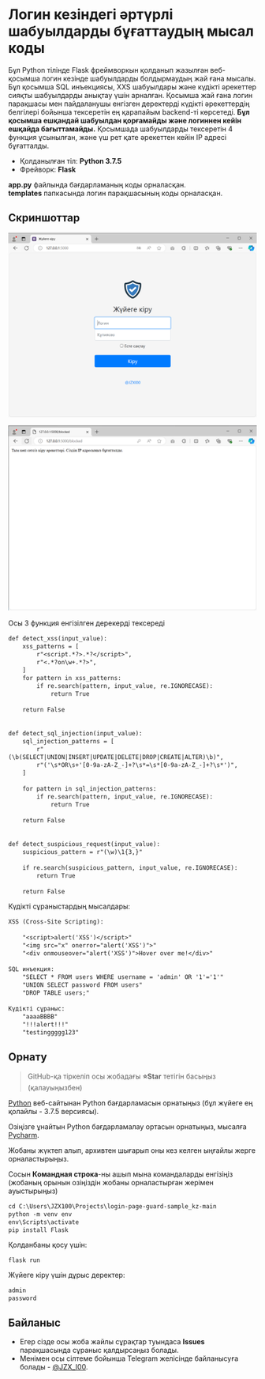 # Логин кезіндегі әртүрлі шабуылдарды бұғаттаудың мысал коды
Бұл Python тілінде Flask фреймворкын қолданып жазылған веб-қосымша логин кезінде шабуылдарды болдырмаудың жай ғана мысалы. Бұл қосымша SQL инъекциясы, XXS шабуылдары және күдікті әрекеттер сияқты шабуылдарды анықтау үшін арналған. Қосымша жай ғана логин парақшасы мен пайдаланушы енгізген деректерді күдікті әрекеттердің белгілері бойынша тексеретін ең қарапайым backend-ті көрсетеді. <b>Бұл қосымша ешқандай шабуылдан қорғамайды және логиннен кейін ешқайда бағыттамайды.</b> Қосымшада шабуылдарды тексеретін 4 функция ұсынылған, және үш рет қате әрекеттен кейін IP адресі бұғатталды.

* Қолданылған тіл: <b>Python 3.7.5</b> 
* Фрейворк: <b>Flask</b>

<b>app.py</b> файлында бағдарламаның коды орналасқан.<br>
<b>templates</b> папкасында логин парақшасының коды орналасқан.
## Скриншоттар
![Басты бет](./screenshots/1.PNG)

![2](./screenshots/2.PNG)

Осы 3 функция енгізілген дерекерді тексереді
```
def detect_xss(input_value):
	xss_patterns = [
		r"<script.*?>.*?</script>",
		r"<.*?on\w+.*?>",
	]
	for pattern in xss_patterns:
		if re.search(pattern, input_value, re.IGNORECASE):
			return True

	return False


def detect_sql_injection(input_value):
	sql_injection_patterns = [
		r"(\b(SELECT|UNION|INSERT|UPDATE|DELETE|DROP|CREATE|ALTER)\b)",
		r"('\s*OR\s+'[0-9a-zA-Z_-]+?\s*=\s*[0-9a-zA-Z_-]+?\s*')",
	]

	for pattern in sql_injection_patterns:
		if re.search(pattern, input_value, re.IGNORECASE):
			return True

	return False


def detect_suspicious_request(input_value):
	suspicious_pattern = r"(\w)\1{3,}"

	if re.search(suspicious_pattern, input_value, re.IGNORECASE):
		return True

	return False
```
Күдікті сұраныстардың мысалдары:
```
XSS (Cross-Site Scripting):

    "<script>alert('XSS')</script>"
    "<img src="x" onerror="alert('XSS')">"
    "<div onmouseover="alert('XSS')">Hover over me!</div>"

SQL инъекция:
    "SELECT * FROM users WHERE username = 'admin' OR '1'='1'"
    "UNION SELECT password FROM users"
    "DROP TABLE users;"

Күдікті сұраныс:
    "aaaaBBBB"
    "!!!alert!!!"
    "testinggggg123"
```

## Орнату
> GitHub-қа тіркеліп осы жобадағы <b>⭐Star</b> тетігін басыңыз (қалауыңызбен)

[Python](https://www.python.org/) веб-сайтынан Python бағдарламасын орнатыңыз (бұл жүйеге ең қолайлы - 3.7.5 версиясы).

Озіңізге ұнайтын Python бағдарламалау ортасын орнатыңыз, мысалға [Pycharm](https://www.jetbrains.com/ru-ru/pycharm/).

Жобаны жүктеп алып, архивтен шығарып оны кез келген ыңғайлы жерге орналастырыңыз. 

Сосын <b>Командная строка</b>-ны ашып мына командаларды енгізіңіз (жобаның орынын озіңіздін жобаны орналастырған жерімен ауыстырыңыз)

```
cd C:\Users\JZX100\Projects\login-page-guard-sample_kz-main
python -m venv env
env\Scripts\activate
pip install Flask
```
Қолданбаны қосу үшін:
```
flask run
```

Жүйеге кіру үшін дұрыс деректер:
```
admin
password
```

## Байланыс
* Егер сізде осы жоба жайлы сұрақтар туындаса <b>Issues</b> парақшасында сұраныс қалдырсаңыз болады. 
* Менімен осы сілтеме бойынша Telegram желісінде байланысуға болады - [@JZX_I00](https://t.me/JZX_I00). 
